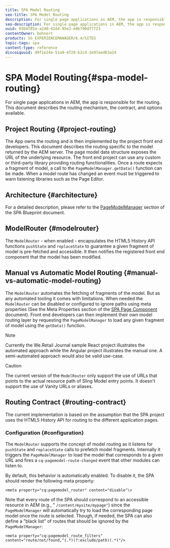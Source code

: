 ```yaml
---
title: SPA Model Routing
seo-title: SPA Model Routing
description: For single page applications in AEM, the app is responsible for the routing. This document describes the routing mechanism, the contract, and options available.
seo-description: For single page applications in AEM, the app is responsible for the routing. This document describes the routing mechanism, the contract, and options available.
uuid: 93b4f85a-a240-42d4-95e2-e8b790df7723
contentOwner: bohnert
products: SG_EXPERIENCEMANAGER/6.4/SITES
topic-tags: spa
content-type: reference
discoiquuid: d9f1e24e-51a9-4f28-b2cd-2e97aed63a24
---
```


# SPA Model Routing{#spa-model-routing}

For single page applications in AEM, the app is responsible for the routing. This document describes the routing mechanism, the contract, and options available.

## Project Routing {#project-routing}

The App owns the routing and is then implemented by the project front end developers. This document describes the routing specific to the model returned by the AEM server. The page model data structure exposes the URL of the underlying resource. The front end project can use any custom or third-party library providing routing functionalities. Once a route expects a fragment of model, a call to the `PageModelManager.getData()` function can be made. When a model route has changed an event must be triggered to warn listening libraries such as the Page Editor.

## Architecture {#architecture}

For a detailed description, please refer to the [PageModelManager](../../../sites/developing/using/spa-blueprint.md#pagemodelmanager) section of the SPA Blueprint document.

## ModelRouter {#modelrouter}

The `ModelRouter` - when enabled - encapsulates the HTML5 History API functions `pushState` and `replaceState` to guarantee a given fragment of model is pre-fetched and accessible. It then notifies the registered front end component that the model has been modified.

## Manual vs Automatic Model Routing {#manual-vs-automatic-model-routing}

The `ModelRouter` automates the fetching of fragments of the model. But as any automated tooling it comes with limitations. When needed the `ModelRouter` can be disabled or configured to ignore paths using meta properties (See the Meta Properties section of the [SPA Page Component](../../../sites/developing/using/spa-page-component.md) document). Front end developers can then implement their own model routing layer by requesting the `PageModelManager` to load any given fragment of model using the `getData()` function.

>[!NOTE]
>
>Currently the We.Retail Journal sample React project illustrates the automated approach while the Angular project illustrates the manual one. A semi-automated approach would also be valid use-case.

>[!CAUTION]
>
>The current version of the `ModelRouter` only support the use of URLs that points to the actual resource path of Sling Model entry points. It doesn't support the use of Vanity URLs or aliases.

## Routing Contract {#routing-contract}

The current implementation is based on the assumption that the SPA project uses the HTML5 History API for routing to the different application pages.

### Configuration {#configuration}

The `ModelRouter` supports the concept of model routing as it listens for `pushState` and `replaceState` calls to prefetch model fragments. Internally it triggers the `PageModelManager` to load the model that corresponds to a given URL and fires a `cq-pagemodel-route-changed` event that other modules can listen to.

By default, this behavior is automatically enabled. To disable it, the SPA should render the following meta property:

```
<meta property="cq:pagemodel_router" content="disable"\>
```

Note that every route of the SPA should correspond to an accessible resource in AEM (e.g., " `/content/mysite/mypage"`) since the `PageModelManager` will automatically try to load the corresponding page model once the route is selected. Though, if needed, the SPA can also define a "black list" of routes that should be ignored by the `PageModelManager`:

```
<meta property="cq:pagemodel_route_filters" content="route/not/found,^(.*)(?:exclude/path)(.*)"/>
```